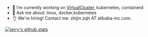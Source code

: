 - 🔭 I’m currently working on [VirtualCluster](https://github.com/kubernetes-sigs/multi-tenancy/tree/master/incubator/virtualcluster), kubernetes, containerd
- 💬 Ask me about: linux, docker,kubernetes
- 👌 We're hiring! Contact me: zhijin.zqh AT alibaba-inc.com.

[![jerry's github stats](https://github-readme-stats.vercel.app/api?username=zhuangqh&show_icons=true)](https://github.com/anuraghazra/github-readme-stats)

